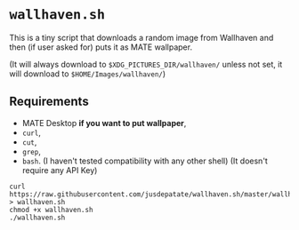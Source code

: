 # `wallhaven.sh`
This is a tiny script that downloads a random image from Wallhaven and then (if user asked for) puts it as MATE wallpaper.

(It will always download to `$XDG_PICTURES_DIR/wallhaven/` unless not set, it will download to `$HOME/Images/wallhaven/`)
## Requirements
- MATE Desktop **if you want to put wallpaper**,
- `curl`,
- `cut`,
- `grep`,
- `bash`. (I haven't tested compatibility with any other shell)
(It doesn't require any API Key)

```
curl https://raw.githubusercontent.com/jusdepatate/wallhaven.sh/master/wallhaven.sh > wallhaven.sh
chmod +x wallhaven.sh
./wallhaven.sh
```
